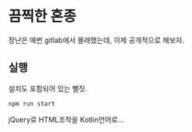 # 끔찍한 혼종

장난은 매번 gitlab에서 몰래했는데, 이제 공개적으로 해보자.

## 실행
설치도 포함되어 있는 뻘짓.
```
npm run start
```

jQuery로 HTML조작을 Kotlin언어로...